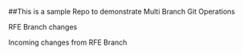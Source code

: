 ##This is a sample Repo to demonstrate Multi Branch Git Operations


RFE Branch changes

Incoming changes from RFE Branch

